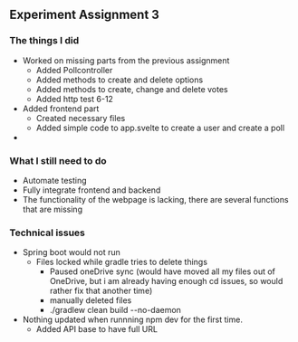 <h2> Experiment Assignment 3</h2>

### The things I did
- Worked on missing parts from the previous assignment
  - Added Pollcontroller
  - Added methods to create and delete options
  - Added methods to create, change and delete votes 
  - Added http test 6-12
- Added frontend part
  - Created necessary files
  - Added simple code to app.svelte to create a user and create a poll
- 
### What I still need to do
- Automate testing
- Fully integrate frontend and backend
- The functionality of the webpage is lacking, there are several functions that are missing


### Technical issues
- Spring boot would not run
  - Files locked while gradle tries to delete things
    - Paused oneDrive sync (would have moved all my files out of OneDrive, but i am already having enough cd issues, so would rather fix that another time)
    - manually deleted files 
    - ./gradlew clean build --no-daemon
- Nothing updated when runnning npm dev for the first time.
  - Added API base to have full URL


